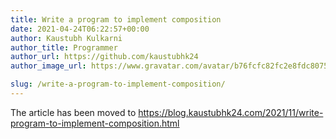 ```yaml
---
title: Write a program to implement composition
date: 2021-04-24T06:22:57+00:00
author: Kaustubh Kulkarni
author_title: Programmer
author_url: https://github.com/kaustubhk24
author_image_url: https://www.gravatar.com/avatar/b76fcfc82fc2e8fdc8075636f1735f61?s=200

slug: /write-a-program-to-implement-composition/
---
```

The article has been moved to https://blog.kaustubhk24.com/2021/11/write-program-to-implement-composition.html
